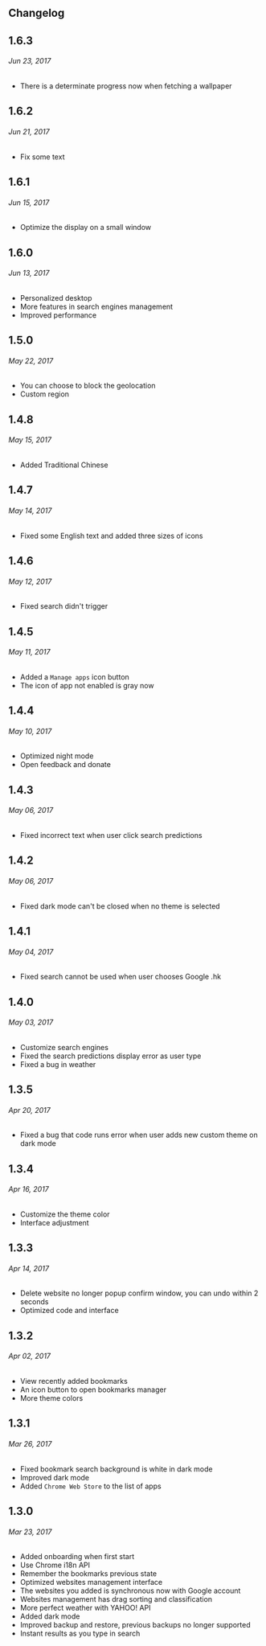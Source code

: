 ## Changelog

## 1.6.3
###### _Jun 23, 2017_
- There is a determinate progress now when fetching a wallpaper

## 1.6.2
###### _Jun 21, 2017_
- Fix some text

## 1.6.1
###### _Jun 15, 2017_
- Optimize the display on a small window

## 1.6.0
###### _Jun 13, 2017_
- Personalized desktop
- More features in search engines management
- Improved performance

## 1.5.0
###### _May 22, 2017_
- You can choose to block the geolocation
- Custom region

## 1.4.8
###### _May 15, 2017_
- Added Traditional Chinese

## 1.4.7
###### _May 14, 2017_
- Fixed some English text and added three sizes of icons

## 1.4.6
###### _May 12, 2017_
- Fixed search didn't trigger

## 1.4.5
###### _May 11, 2017_
- Added a `Manage apps` icon button
- The icon of app not enabled is gray now

## 1.4.4
###### _May 10, 2017_
- Optimized night mode
- Open feedback and donate

## 1.4.3
###### _May 06, 2017_
- Fixed incorrect text when user click search predictions

## 1.4.2
###### _May 06, 2017_
- Fixed dark mode can't be closed when no theme is selected

## 1.4.1
###### _May 04, 2017_
- Fixed search cannot be used when user chooses Google .hk

## 1.4.0
###### _May 03, 2017_
- Customize search engines
- Fixed the search predictions display error as user type
- Fixed a bug in weather

## 1.3.5
###### _Apr 20, 2017_
- Fixed a bug that code runs error when user adds new custom theme on dark mode

## 1.3.4
###### _Apr 16, 2017_
- Customize the theme color
- Interface adjustment

## 1.3.3
###### _Apr 14, 2017_
- Delete website no longer popup confirm window, you can undo within 2 seconds
- Optimized code and interface

## 1.3.2
###### _Apr 02, 2017_
- View recently added bookmarks
- An icon button to open bookmarks manager
- More theme colors

## 1.3.1
###### _Mar 26, 2017_
- Fixed bookmark search background is white in dark mode
- Improved dark mode
- Added `Chrome Web Store` to the list of apps

## 1.3.0
###### _Mar 23, 2017_
- Added onboarding when first start
- Use Chrome i18n API
- Remember the bookmarks previous state
- Optimized websites management interface
- The websites you added is synchronous now with Google account
- Websites management has drag sorting and classification
- More perfect weather with YAHOO! API
- Added dark mode
- Improved backup and restore, previous backups no longer supported
- Instant results as you type in search
